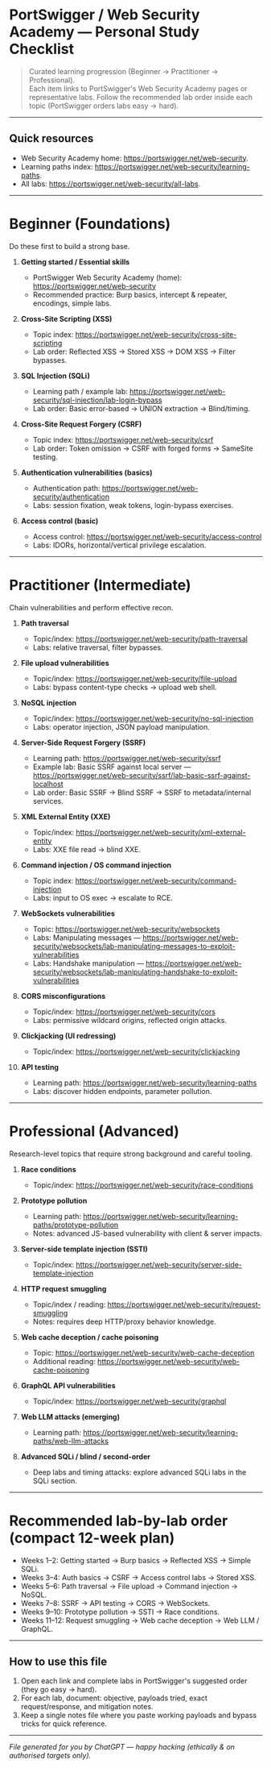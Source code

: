 # PortSwigger / Web Security Academy — Personal Study Checklist

> Curated learning progression (Beginner → Practitioner → Professional).  
> Each item links to PortSwigger's Web Security Academy pages or representative labs. Follow the recommended lab order inside each topic (PortSwigger orders labs easy → hard).

---

## Quick resources
- Web Security Academy home: https://portswigger.net/web-security.  
- Learning paths index: https://portswigger.net/web-security/learning-paths.  
- All labs: https://portswigger.net/web-security/all-labs.

---

# Beginner (Foundations)
Do these first to build a strong base.

1. **Getting started / Essential skills**
   - PortSwigger Web Security Academy (home): https://portswigger.net/web-security
   - Recommended practice: Burp basics, intercept & repeater, encodings, simple labs.

2. **Cross-Site Scripting (XSS)**
   - Topic index: https://portswigger.net/web-security/cross-site-scripting
   - Lab order: Reflected XSS → Stored XSS → DOM XSS → Filter bypasses.

3. **SQL Injection (SQLi)**
   - Learning path / example lab: https://portswigger.net/web-security/sql-injection/lab-login-bypass
   - Lab order: Basic error-based → UNION extraction → Blind/timing.

4. **Cross-Site Request Forgery (CSRF)**
   - Topic index: https://portswigger.net/web-security/csrf
   - Lab order: Token omission → CSRF with forged forms → SameSite testing.

5. **Authentication vulnerabilities (basics)**
   - Authentication path: https://portswigger.net/web-security/authentication
   - Labs: session fixation, weak tokens, login-bypass exercises.

6. **Access control (basic)**
   - Access control: https://portswigger.net/web-security/access-control
   - Labs: IDORs, horizontal/vertical privilege escalation.

---

# Practitioner (Intermediate)
Chain vulnerabilities and perform effective recon.

1. **Path traversal**
   - Topic/index: https://portswigger.net/web-security/path-traversal
   - Labs: relative traversal, filter bypasses.

2. **File upload vulnerabilities**
   - Topic/index: https://portswigger.net/web-security/file-upload
   - Labs: bypass content-type checks → upload web shell.

3. **NoSQL injection**
   - Topic/index: https://portswigger.net/web-security/no-sql-injection
   - Labs: operator injection, JSON payload manipulation.

4. **Server-Side Request Forgery (SSRF)**
   - Learning path: https://portswigger.net/web-security/ssrf
   - Example lab: Basic SSRF against local server — https://portswigger.net/web-security/ssrf/lab-basic-ssrf-against-localhost
   - Lab order: Basic SSRF → Blind SSRF → SSRF to metadata/internal services.

5. **XML External Entity (XXE)**
   - Topic/index: https://portswigger.net/web-security/xml-external-entity
   - Labs: XXE file read → blind XXE.

6. **Command injection / OS command injection**
   - Topic index: https://portswigger.net/web-security/command-injection
   - Labs: input to OS exec → escalate to RCE.

7. **WebSockets vulnerabilities**
   - Topic: https://portswigger.net/web-security/websockets
   - Labs: Manipulating messages — https://portswigger.net/web-security/websockets/lab-manipulating-messages-to-exploit-vulnerabilities
   - Labs: Handshake manipulation — https://portswigger.net/web-security/websockets/lab-manipulating-handshake-to-exploit-vulnerabilities

8. **CORS misconfigurations**
   - Topic/index: https://portswigger.net/web-security/cors
   - Labs: permissive wildcard origins, reflected origin attacks.

9. **Clickjacking (UI redressing)**
   - Topic/index: https://portswigger.net/web-security/clickjacking

10. **API testing**
    - Learning path: https://portswigger.net/web-security/learning-paths
    - Labs: discover hidden endpoints, parameter pollution.

---

# Professional (Advanced)
Research-level topics that require strong background and careful tooling.

1. **Race conditions**
   - Topic/index: https://portswigger.net/web-security/race-conditions

2. **Prototype pollution**
   - Learning path: https://portswigger.net/web-security/learning-paths/prototype-pollution
   - Notes: advanced JS-based vulnerability with client & server impacts.

3. **Server-side template injection (SSTI)**
   - Topic/index: https://portswigger.net/web-security/server-side-template-injection

4. **HTTP request smuggling**
   - Topic/index / reading: https://portswigger.net/web-security/request-smuggling
   - Notes: requires deep HTTP/proxy behavior knowledge.

5. **Web cache deception / cache poisoning**
   - Topic: https://portswigger.net/web-security/web-cache-deception
   - Additional reading: https://portswigger.net/web-security/web-cache-poisoning

6. **GraphQL API vulnerabilities**
   - Topic/index: https://portswigger.net/web-security/graphql

7. **Web LLM attacks (emerging)**
   - Learning path: https://portswigger.net/web-security/learning-paths/web-llm-attacks

8. **Advanced SQLi / blind / second-order**
   - Deep labs and timing attacks: explore advanced SQLi labs in the SQLi section.

---

# Recommended lab-by-lab order (compact 12-week plan)
- Weeks 1–2: Getting started → Burp basics → Reflected XSS → Simple SQLi.  
- Weeks 3–4: Auth basics → CSRF → Access control labs → Stored XSS.  
- Weeks 5–6: Path traversal → File upload → Command injection → NoSQL.  
- Weeks 7–8: SSRF → API testing → CORS → WebSockets.  
- Weeks 9–10: Prototype pollution → SSTI → Race conditions.  
- Weeks 11–12: Request smuggling → Web cache deception → Web LLM / GraphQL.

---

## How to use this file
1. Open each link and complete labs in PortSwigger's suggested order (they go easy → hard).  
2. For each lab, document: objective, payloads tried, exact request/response, and mitigation notes.  
3. Keep a single notes file where you paste working payloads and bypass tricks for quick reference.

---

*File generated for you by ChatGPT — happy hacking (ethically & on authorised targets only).*

